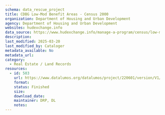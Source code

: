 ```yaml
---
schema: data_rescue_project 
title: CDBG Low-Mod Benefit Areas - Census 2000
organization: Department of Housing and Urban Development
agency: Department of Housing and Urban Development
websites: hudexchange.info
data_source: https://www.hudexchange.info/manage-a-program/census/low-mod-income-summary-data/
description: 
last_modified: 2025-03-20
last_modified_by: Cataloger
metadata_available: No
metadata_url: 
category:
  - Real Estate / Land Records
resources:
  - id: 503
    url: https://www.datalumos.org/datalumos/project/220601/version/V1/view
    format: 
    status: Finished
    size: 
    download_date: 
    maintainer: DRP, DL
    notes: 
---
```

